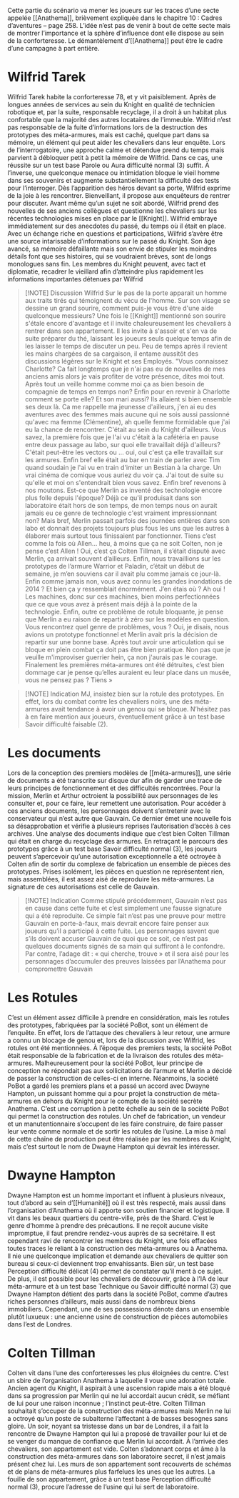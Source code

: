 Cette partie du scénario va mener les joueurs sur les traces d’une secte appelée [[Anathema]], brièvement expliquée dans le chapitre 10 : Cadres d’aventures – page 258. L’idée n’est pas de venir à bout de cette secte mais de montrer l’importance et la sphère d’influence dont elle dispose au sein de la conforteresse. Le démantèlement d’[[Anathema]] peut être le cadre d’une campagne à part entière.

# Wilfrid Tarek

Wilfrid Tarek habite la conforteresse 78, et y vit paisiblement. Après de longues années de services au sein du Knight en qualité de technicien robotique et, par la suite, responsable recyclage, il a droit à un habitat plus confortable que la majorité des autres locataires de l’immeuble.
Wilfrid n’est pas responsable de la fuite d’informations lors de la destruction des prototypes des méta-armures, mais est caché, quelque part dans sa mémoire, un élément qui peut aider les chevaliers dans leur enquête. Lors de l’interrogatoire, une approche calme et détendue prend du temps mais parvient à débloquer petit à petit la mémoire de Wilfrid. Dans ce cas, une réussite sur un test base Parole ou Aura difficulté normal (3) suffit. À l’inverse, une quelconque menace ou intimidation bloque le vieil homme dans ses souvenirs et augmente substantiellement la difficulté des tests pour l’interroger. Dès l’apparition des héros devant sa porte, Wilfrid exprime de la joie à les rencontrer. Bienveillant, il propose aux enquêteurs de rentrer pour discuter. Avant même qu’un sujet ne soit abordé, Wilfrid prend des nouvelles de ses anciens collègues et questionne les chevaliers sur les récentes technologies mises en place par le [[Knight]]. Wilfrid embraye immédiatement sur des anecdotes du passé, du temps où il était en place. Avec un échange riche en questions et participations, Wilfrid s’avère être une source intarissable d’informations sur le passé du Knight. Son âge avancé, sa mémoire défaillante mais son envie de stipuler les moindres détails font que ses histoires, qui se voudraient brèves, sont de longs monologues sans fin. Les membres du Knight peuvent, avec tact et diplomatie, recadrer le vieillard afin d’atteindre plus rapidement les informations importantes détenues par Wilfrid


> [!NOTE] Discussion Wilfrid
> Sur le pas de la porte apparait un homme aux traits tirés qui témoignent du vécu de l'homme. Sur son visage se dessine un grand sourire, comment puis-je vous être d'une aide quelconque messieurs? Une fois le [[Knight]] mentionné son sourire s'étale encore d'avantage et il invite chaleureusement les chevaliers à rentrer dans son appartement. Il les invite à s'assoir et s'en va de suite préparer du thé, laissant les joueurs seuls quelque temps afin de les laisser le temps de discuter un peu. Peu de temps après il revient les mains chargées de sa cargaison, il entame aussitôt des discussions légères sur le Knight et ses Employés. "Vous connaissez Charlotte? Ca fait longtemps que je n'ai pas eu de nouvelles de mes anciens amis alors je vais profiter de votre présence, dites moi tout. Après tout un veille homme comme moi ça as bien besoin de compagnie de temps en temps non? Enfin pour en revenir à Charlotte comment se porte elle? Et son mari aussi? Ils allaient si bien ensemble ses deux là. Ca me rappelle ma jeunesse d'ailleurs, j'en ai eu des aventures avec des femmes mais aucune qui ne sois aussi passionné qu'avec ma femme (Clémentine), ah quelle femme formidable que j'ai eu la chance de rencontrer. C'était au sein du Knight d'ailleurs. Vous savez, la première fois que je l'ai vu c'était à la cafétéria en pause entre deux passage au labo, sur quoi elle travaillait déjà d'ailleurs? C'était peut-être les vectors ou ... oui, oui c'est ça elle travaillait sur les armures. Enfin bref elle était au bar en train de parler avec Tim quand soudain je l'ai vu en train d'imiter un Bestian à la charge. Un vrai cinéma de comique vous auriez du voir ça. J'ai tout de suite su qu'elle et moi on s'entendrait bien vous savez. Enfin bref revenons à nos moutons. Est-ce que Merlin as inventé des technologie encore plus folle depuis l'époque? Déjà ce qu'il produisait dans son laboratoire était hors de son temps, de mon temps nous on aurait jamais eu ce genre de technologie c'est vraiment impressionnant non? Mais bref, Merlin passait parfois des journées entières dans son labo et donnait des projets toujours plus fous les uns que les autres à élaborer mais surtout tous finissaient par fonctionner. Tiens c’est comme la fois où Allen... heu, à moins que ça ne soit Colten, non je pense c’est Allen ! Oui, c’est ça Colten Tillman, il s’était disputé avec Merlin, ça arrivait souvent d’ailleurs. Enfin, nous travaillions sur les prototypes de l’armure Warrior et Paladin, c’était un début de semaine, je m’en souviens car il avait plu comme jamais ce jour-là. Enfin comme jamais non, vous avez connu les grandes inondations de 2014 ? Et bien ça y ressemblait énormément. J’en étais où ? Ah oui ! Les machines, donc sur ces machines, bien moins perfectionnées que ce que vous avez à présent mais déjà à la pointe de la technologie. Enfin, outre ce problème de rotule bloquante, je pense que Merlin a eu raison de repartir à zéro sur les modèles en question. Vous rencontrez quel genre de problèmes, vous ? Oui, je disais, nous avions un prototype fonctionnel et Merlin avait pris la décision de repartir sur une bonne base. Après tout avoir une articulation qui se bloque en plein combat ça doit pas être bien pratique. Non pas que je veuille m'improviser guerrier hein, ça non j'aurais pas le courage. Finalement les premières méta-armures ont été détruites, c’est bien dommage car je pense qu’elles auraient eu leur place dans un musée, vous ne pensez pas ? Tiens  »

> [!NOTE] Indication
> MJ, insistez bien sur la rotule des prototypes. En effet, lors du combat contre les chevaliers noirs, une des méta-armures avait tendance à avoir un genou qui se bloque. N’hésitez pas à en faire mention aux joueurs, éventuellement grâce à un test base Savoir difficulté faisable (2).

# Les documents

Lors de la conception des premiers modèles de [[méta-armures]], une série de documents a été transcrite sur disque dur afin de garder une trace de leurs principes de fonctionnement et des difficultés rencontrées. Pour la mission, Merlin et Arthur octroient la possibilité aux personnages de les consulter et, pour ce faire, leur remettent une autorisation. Pour accéder à ces anciens documents, les personnages doivent s’entretenir avec le conservateur qui n’est autre que Gauvain. Ce dernier émet une nouvelle fois sa désapprobation et vérifie à plusieurs reprises l’autorisation d’accès à ces archives. Une analyse des documents indique que c’est bien Colten Tillman qui était en charge du recyclage des armures. En retraçant le parcours des prototypes grâce à un test base Savoir difficulté normal (3), les joueurs peuvent s’apercevoir qu’une autorisation exceptionnelle a été octroyée à Colten afin de sortir du complexe de fabrication un ensemble de pièces des prototypes. Prises isolément, les pièces en question ne représentent rien, mais assemblées, il est assez aisé de reproduire les méta-armures. La signature de ces autorisations est celle de Gauvain.

> [!NOTE] Indication
> Comme stipulé précédemment, Gauvain n’est pas en cause dans cette fuite et c’est simplement une fausse signature qui a été reproduite. Ce simple fait n’est pas une preuve pour mettre Gauvain en porte-à-faux, mais devrait encore faire penser aux joueurs qu’il a participé à cette fuite. Les personnages savent que s’ils doivent accuser Gauvain de quoi que ce soit, ce n’est pas quelques documents signés de sa main qui suffiront à le confondre. Par contre, l’adage dit : « qui cherche, trouve » et il sera aisé pour les personnages d’accumuler des preuves laissées par l’Anathema pour compromettre Gauvain

# Les Rotules

C’est un élément assez difficile à prendre en considération, mais les rotules des prototypes, fabriquées par la société PoBot, sont un élément de l’enquête. En effet, lors de l’attaque des chevaliers à leur retour, une armure a connu un blocage de genou et, lors de la discussion avec Wilfrid, les rotules ont été mentionnées. À l’époque des premiers tests, la société PoBot était responsable de la fabrication et de la livraison des rotules des méta-armures. Malheureusement pour la société PoBot, leur principe de conception ne répondait pas aux sollicitations de l’armure et Merlin a décidé de passer la construction de celles-ci en interne. Néanmoins, la société PoBot a gardé les premiers plans et a passé un accord avec Dwayne Hampton, un puissant homme qui a pour projet la construction de méta-armures en dehors du Knight pour le compte de la société secrète Anathema. C’est une corruption à petite échelle au sein de la société PoBot qui permet la construction des rotules. Un chef de fabrication, un vendeur et un manutentionnaire s’occupent de les faire construire, de faire passer leur vente comme normale et de sortir les rotules de l’usine. La mise à mal de cette chaîne de production peut être réalisée par les membres du Knight, mais c’est surtout le nom de Dwayne Hampton qui devrait les intéresser.

# Dwayne Hampton

Dwayne Hampton est un homme important et influent à plusieurs niveaux, tout d’abord au sein d’[[Humanité]] où il est très respecté, mais aussi dans l’organisation d’Anathema où il apporte son soutien financier et logistique. Il vit dans les beaux quartiers du centre-ville, près de the Shard. C’est le genre d’homme à prendre des précautions. Il ne reçoit aucune visite impromptue, il faut prendre rendez-vous auprès de sa secrétaire. Il est cependant ravi de rencontrer les membres du Knight, une fois effacées toutes traces le reliant à la construction des méta-armures ou à Anathema. Il nie une quelconque implication et demande aux chevaliers de quitter son bureau si ceux-ci deviennent trop envahissants. Bien sûr, un test base Perception difficulté délicat (4) permet de constater qu’il ment à ce sujet. De plus, il est possible pour les chevaliers de découvrir, grâce à l’IA de leur méta-armure et à un test base Technique ou Savoir difficulté normal (3) que Dwayne Hampton détient des parts dans la société PoBot, comme d’autres riches personnes d’ailleurs, mais aussi dans de nombreux biens immobiliers. Cependant, une de ses possessions dénote dans un ensemble plutôt luxueux : une ancienne usine de construction de pièces automobiles dans l’est de Londres.

# Colten Tillman

Colten vit dans l’une des conforteresses les plus éloignées du centre. C’est un sbire de l’organisation Anathema à laquelle il voue une adoration totale. Ancien agent du Knight, il aspirait à une ascension rapide mais a été bloqué dans sa progression par Merlin qui ne lui accordait aucun crédit, se méfiant de lui pour une raison inconnue ; l’instinct peut-être. Colten Tillman souhaitait s’occuper de la construction des méta-armures mais Merlin ne lui a octroyé qu’un poste de subalterne l’affectant à de basses besognes sans gloire. Un soir, noyant sa tristesse dans un bar de Londres, il a fait la rencontre de Dwayne Hampton qui lui a proposé de travailler pour lui et de se venger du manque de confiance que Merlin lui accordait. À l’arrivée des chevaliers, son appartement est vide. Colten s’adonnant corps et âme à la construction des méta-armures dans son laboratoire secret, il n’est jamais présent chez lui. Les murs de son appartement sont recouverts de schémas et de plans de méta-armures plus farfelues les unes que les autres. La fouille de son appartement, grâce à un test base Perception difficulté normal (3), procure l’adresse de l’usine qui lui sert de laboratoire.
